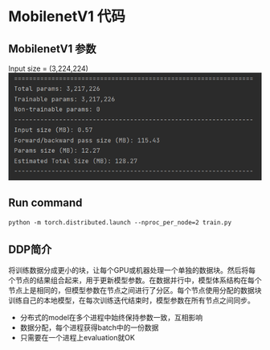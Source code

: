 # MobilenetV1 代码
## MobilenetV1 参数
Input size = (3,224,224)  
![](images/Mobilenetv1.png)
## Run command
```python -m torch.distributed.launch --nproc_per_node=2 train.py ```
## DDP简介
 将训练数据分成更小的块，让每个GPU或机器处理一个单独的数据块。然后将每个节点的结果组合起来，用于更新模型参数。在数据并行中，模型体系结构在每个节点上是相同的，但模型参数在节点之间进行了分区。每个节点使用分配的数据块训练自己的本地模型，在每次训练迭代结束时，模型参数在所有节点之间同步。
* 分布式的model在多个进程中始终保持参数一致，互相影响
* 数据分配，每个进程获得batch中的一份数据
* 只需要在一个进程上evaluation就OK
  
